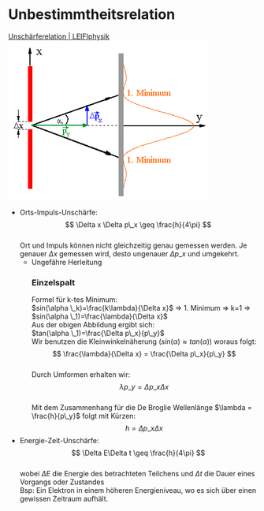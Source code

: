  # Unbestimmtheitsrelation   
[Unschärferelation \| LEIFIphysik](https://www.leifiphysik.de/quantenphysik/quantenobjekt-elektron/grundwissen/unschaerferelation)    
![heisenb1\_quantenobjekte\_gru.gif](files/heisenb1_quantenobjekte_gru.gif)    
- Orts-Impuls-Unschärfe:   
    $$
\Delta x  \Delta p\_x \geq \frac{h}{4\pi}
$$   
    Ort und Impuls können nicht gleichzeitig genau gemessen werden. Je genauer $\Delta x$ gemessen wird, desto ungenauer $\Delta p\_x$ und umgekehrt.   
    - Ungefähre Herleitung   
         ### Einzelspalt   
        Formel für k-tes Minimum:   
        $sin(\alpha \_k)=\frac{k\lambda}{\Delta x}$ ⇒ 1. Minimum ⇒ k=1 ⇒ $sin(\alpha \_1)=\frac{\lambda}{\Delta x}$   
        Aus der obigen Abbildung ergibt sich:   
        $tan(\alpha \_1)=\frac{\Delta p\_x}{p\_y}$   
        Wir benutzen die Kleinwinkelnäherung ($sin(\alpha)\approx tan(\alpha)$) woraus folgt:   
        $$
\frac{\lambda}{\Delta x} = \frac{\Delta p\_x}{p\_y}
$$   
        Durch Umformen erhalten wir:   
        $$
\lambda  p\_y = \Delta p\_x  \Delta x
$$   
        Mit dem Zusammenhang für die De Broglie Wellenlänge $\lambda = \frac{h}{p\_y}$ folgt mit Kürzen:   
        $$
h=\Delta p\_x  \Delta x
$$   
- Energie-Zeit-Unschärfe:   
    $$
\Delta E\Delta t \geq \frac{h}{4\pi}
$$   
    wobei $\Delta E$ die Energie des betrachteten Teilchens und $\Delta t$ die Dauer eines Vorgangs oder Zustandes   
    Bsp: Ein Elektron in einem höheren Energieniveau, wo es sich über einen gewissen Zeitraum aufhält.   
